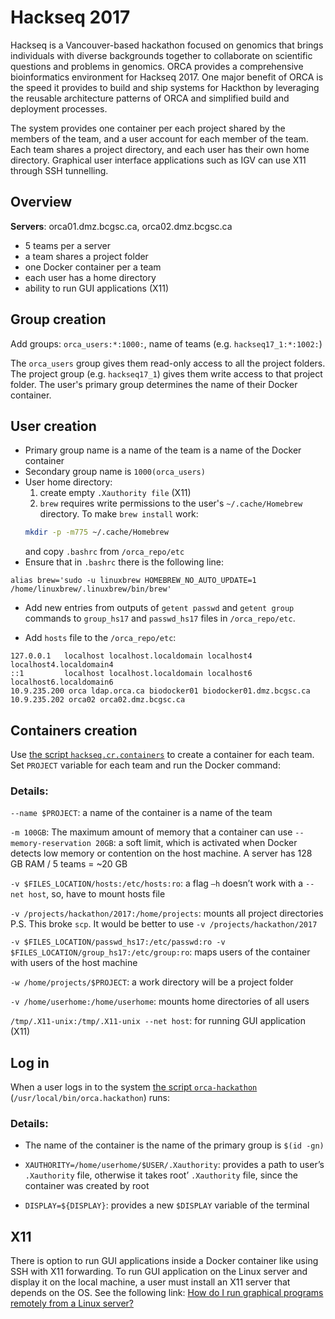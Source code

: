# Hackseq 2017

Hackseq is a Vancouver-based hackathon focused on genomics that brings individuals with diverse backgrounds together to collaborate on scientific questions and problems in genomics. ORCA provides a comprehensive bioinformatics environment for Hackseq 2017. One major benefit of ORCA is the speed it provides to build and ship systems for Hackthon by leveraging the reusable architecture patterns of ORCA and simplified build and deployment processes.

The system provides one container per each project shared by the members of the team, and a user account for each member of the team. Each team shares a project directory, and each user has their own home directory. Graphical user interface applications such as IGV can use X11 through SSH tunnelling.

## Overview

**Servers**: orca01.dmz.bcgsc.ca, orca02.dmz.bcgsc.ca
* 5 teams per a server
* a team shares a project folder
* one Docker container per a team
* each user has a home directory
* ability to run GUI applications (X11)

## Group creation

Add groups: `orca_users:*:1000:`, name of teams (e.g. `hackseq17_1:*:1002:`)

The `orca_users` group gives them read-only access to all the project folders.
The project group (e.g. `hackseq17_1`) gives them write access to that project folder. The user's primary group determines the name of their Docker container.

## User creation
* Primary group name is a name of the team is a name of the Docker container
* Secondary group name is `1000(orca_users)`
* User home directory: 
    1) create empty `.Xauthority file` (X11)  
    2) `brew` requires write permissions to the user's `~/.cache/Homebrew` directory. To make `brew install` work:
    ```sh
    mkdir -p -m775 ~/.cache/Homebrew 
    ```
    and copy  `.bashrc` from `/orca_repo/etc`
* Ensure that in `.bashrc` there is the following line:
```
alias brew='sudo -u linuxbrew HOMEBREW_NO_AUTO_UPDATE=1 /home/linuxbrew/.linuxbrew/bin/brew'
```
* Add new entries from outputs of `getent passwd` and `getent group` commands to `group_hs17` and `passwd_hs17` files in `/orca_repo/etc`.

* Add `hosts` file to the `/orca_repo/etc`:
```
127.0.0.1   localhost localhost.localdomain localhost4 localhost4.localdomain4
::1         localhost localhost.localdomain localhost6 localhost6.localdomain6
10.9.235.200 orca ldap.orca.ca biodocker01 biodocker01.dmz.bcgsc.ca
10.9.235.202 orca02 orca02.dmz.bcgsc.ca
```
## Containers creation

Use [the script `hackseq.cr.containers`](https://github.com/bcgsc/orca/blob/master/scripts/hackseq.cr.containers) to create a container for each team. Set `PROJECT` variable for each team and run the Docker command:

### Details:

`--name $PROJECT`: a name of the container is a name of the team 

`-m 100GB`: The maximum amount of memory that a container can use
`--memory-reservation 20GB`: a soft limit, which is activated when Docker detects low memory or contention on the host machine. A server has 128 GB RAM / 5 teams = ~20 GB

`-v $FILES_LOCATION/hosts:/etc/hosts:ro`: a flag `–h` doesn’t work with a `--net host`, so, have to mount hosts file

`-v /projects/hackathon/2017:/home/projects`: mounts all project directories P.S. This broke `scp`. It would be better to use `-v /projects/hackathon/2017` 

`-v $FILES_LOCATION/passwd_hs17:/etc/passwd:ro -v $FILES_LOCATION/group_hs17:/etc/group:ro`: maps users of the container with users of the host machine

`-w /home/projects/$PROJECT`: a work directory will be a project folder

`-v /home/userhome:/home/userhome`: mounts home directories of all users

`/tmp/.X11-unix:/tmp/.X11-unix --net host`: for running GUI application (X11)

## Log in
When a user logs in to the system [the script `orca-hackathon`](https://github.com/bcgsc/orca/blob/master/scripts/orca-hackathon) (`/usr/local/bin/orca.hackathon`) runs:

### Details:
* The name of the container is the name of the primary group is `$(id -gn)`

* `XAUTHORITY=/home/userhome/$USER/.Xauthority`: provides a path to user’s `.Xauthority` file, otherwise it takes root’ `.Xauthority` file, since the container was created by root
* `DISPLAY=${DISPLAY}`: provides a new `$DISPLAY` variable of the terminal

## X11
There is option to run GUI applications inside a Docker container like using SSH with X11 forwarding. 
To run GUI application on the Linux server and display it on the local machine, a user must install an X11 server that depends on the OS. See the following link:
[How do I run graphical programs remotely from a Linux server?](https://uisapp2.iu.edu/confluence-prd/pages/viewpage.action?pageId=280461906)
